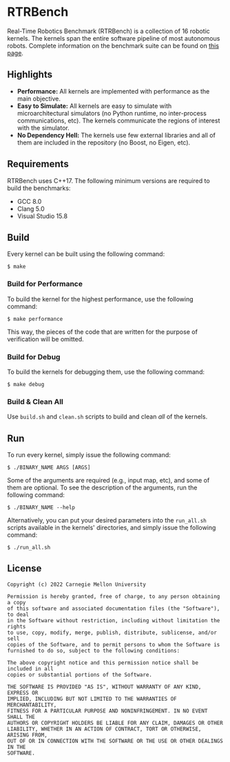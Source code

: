 # RTRBench

Real-Time Robotics Benchmark (RTRBench) is a collection of 16 robotic kernels.
The kernels span the entire software pipeline of most autonomous robots.
Complete information on the benchmark suite can be found on [this
page](https://cmu-roboarch.github.io/rtrbench/).

## Highlights
- **Performance:** All kernels are implemented with performance as the main
  objective.
- **Easy to Simulate:** All kernels are easy to simulate with
  microarchitectural simulators (no Python runtime, no inter-process
communications, etc). The kernels communicate the regions of interest with the
simulator.
- **No Dependency Hell:** The kernels use few external libraries and all of
  them are included in the repository (no Boost, no Eigen, etc).

## Requirements
RTRBench uses C++17. The following minimum versions are required to build the
benchmarks:
- GCC 8.0
- Clang 5.0
- Visual Studio 15.8

## Build
Every kernel can be built using the following command:
```
$ make
```

### Build for Performance
To build the kernel for the highest performance, use the following command:
```
$ make performance
```

This way, the pieces of the code that are written for the purpose of
verification will be omitted.

### Build for Debug
To build the kernels for debugging them, use the following command:
```
$ make debug
```

### Build & Clean All

Use `build.sh` and `clean.sh` scripts to build and clean *all* of the kernels.

## Run

To run every kernel, simply issue the following command:
```
$ ./BINARY_NAME ARGS [ARGS]
```

Some of the arguments are required (e.g., input map, etc), and some of them are
optional. To see the description of the arguments, run the following command:
```
$ ./BINARY_NAME --help
```

Alternatively, you can put your desired parameters into the `run_all.sh`
scripts available in the kernels' directories, and simply issue the following
command:
```
$ ./run_all.sh
```

## License
```
Copyright (c) 2022 Carnegie Mellon University

Permission is hereby granted, free of charge, to any person obtaining a copy
of this software and associated documentation files (the "Software"), to deal
in the Software without restriction, including without limitation the rights
to use, copy, modify, merge, publish, distribute, sublicense, and/or sell
copies of the Software, and to permit persons to whom the Software is
furnished to do so, subject to the following conditions:

The above copyright notice and this permission notice shall be included in all
copies or substantial portions of the Software.

THE SOFTWARE IS PROVIDED "AS IS", WITHOUT WARRANTY OF ANY KIND, EXPRESS OR
IMPLIED, INCLUDING BUT NOT LIMITED TO THE WARRANTIES OF MERCHANTABILITY,
FITNESS FOR A PARTICULAR PURPOSE AND NONINFRINGEMENT. IN NO EVENT SHALL THE
AUTHORS OR COPYRIGHT HOLDERS BE LIABLE FOR ANY CLAIM, DAMAGES OR OTHER
LIABILITY, WHETHER IN AN ACTION OF CONTRACT, TORT OR OTHERWISE, ARISING FROM,
OUT OF OR IN CONNECTION WITH THE SOFTWARE OR THE USE OR OTHER DEALINGS IN THE
SOFTWARE.
```
